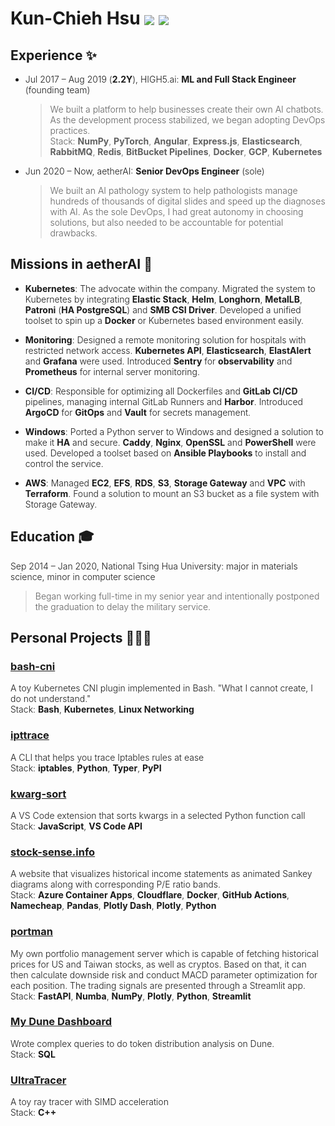 <div style="font-weight: 300;">

# Kun-Chieh Hsu <span style="vertical-align: middle;">[![](./assets/github.png)](https://github.com/sieginglion/sieginglion.github.io)</span> <span style="vertical-align: middle;">[![](./assets/linkedin.png)](https://www.linkedin.com/in/sieginglion)</span>

## Experience ✨

- Jul 2017 – Aug 2019 (**2.2Y**), HIGH5.ai: **ML and Full Stack Engineer** (founding team)
  > We built a platform to help businesses create their own AI chatbots. As the development process stabilized, we began adopting DevOps practices. \
  Stack: **NumPy**, **PyTorch**, **Angular**, **Express.js**, **Elasticsearch**, **RabbitMQ**, **Redis**, **BitBucket Pipelines**, **Docker**, **GCP**, **Kubernetes**

- Jun 2020 – Now, aetherAI: **Senior DevOps Engineer** (sole)
  > We built an AI pathology system to help pathologists manage hundreds of thousands of digital slides and speed up the diagnoses with AI. As the sole DevOps, I had great autonomy in choosing solutions, but also needed to be accountable for potential drawbacks.

## Missions in aetherAI 🎯

- **Kubernetes**: The advocate within the company. Migrated the system to Kubernetes by integrating **Elastic Stack**, **Helm**, **Longhorn**, **MetalLB**, **Patroni** (**HA PostgreSQL**) and **SMB CSI Driver**. Developed a unified toolset to spin up a **Docker** or Kubernetes based environment easily.

- **Monitoring**: Designed a remote monitoring solution for hospitals with restricted network access. **Kubernetes API**, **Elasticsearch**, **ElastAlert** and **Grafana** were used. Introduced **Sentry** for **observability** and **Prometheus** for internal server monitoring.

- **CI/CD**: Responsible for optimizing all Dockerfiles and **GitLab CI/CD** pipelines, managing internal GitLab Runners and **Harbor**. Introduced **ArgoCD** for **GitOps** and **Vault** for secrets management.

- **Windows**: Ported a Python server to Windows and designed a solution to make it **HA** and secure. **Caddy**, **Nginx**, **OpenSSL** and **PowerShell** were used. Developed a toolset based on **Ansible Playbooks** to install and control the service.

- **AWS**: Managed **EC2**, **EFS**, **RDS**, **S3**, **Storage Gateway** and **VPC** with **Terraform**. Found a solution to mount an S3 bucket as a file system with Storage Gateway.

## Education 🎓

Sep 2014 – Jan 2020, National Tsing Hua University: major in materials science, minor in computer science
> Began working full-time in my senior year and intentionally postponed the graduation to delay the military service.

## Personal Projects 🧑🏻‍💻

### [bash-cni](https://github.com/sieginglion/bash-cni)
A toy Kubernetes CNI plugin implemented in Bash. "What I cannot create, I do not understand." \
Stack: **Bash**, **Kubernetes**, **Linux Networking**

### [ipttrace](https://pypi.org/project/ipttrace)
A CLI that helps you trace Iptables rules at ease \
Stack: **iptables**, **Python**, **Typer**, **PyPI**

### [kwarg-sort](https://marketplace.visualstudio.com/items?itemName=sieginglion.kwarg-sort)
A VS Code extension that sorts kwargs in a selected Python function call \
Stack: **JavaScript**, **VS Code API**

### [stock-sense.info](https://stock-sense.info)
A website that visualizes historical income statements as animated Sankey diagrams along with corresponding P/E ratio bands. \
Stack: **Azure Container Apps**, **Cloudflare**, **Docker**, **GitHub Actions**, **Namecheap**, **Pandas**, **Plotly Dash**, **Plotly**, **Python**

### [portman](https://github.com/sieginglion/portman)
My own portfolio management server which is capable of fetching historical prices for US and Taiwan stocks, as well as cryptos. Based on that, it can then calculate downside risk and conduct MACD parameter optimization for each position. The trading signals are presented through a Streamlit app. \
Stack: **FastAPI**, **Numba**, **NumPy**, **Plotly**, **Python**, **Streamlit**

### [My Dune Dashboard](https://dune.com/sieginglion/gmx)
Wrote complex queries to do token distribution analysis on Dune. \
Stack: **SQL**

### [UltraTracer](https://github.com/sieginglion/UltraTracer)
A toy ray tracer with SIMD acceleration \
Stack: **C++**

</div>
